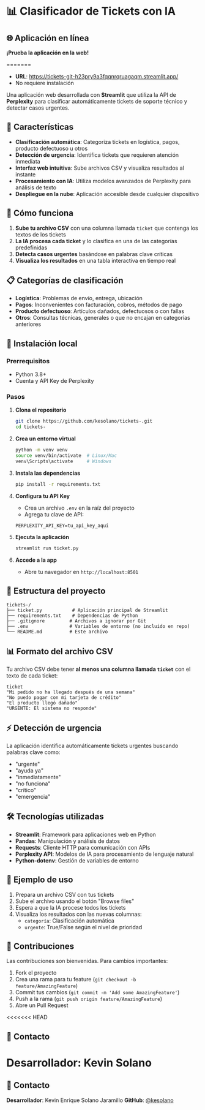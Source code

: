 # 📊 Clasificador de Tickets con IA

## 🌐 Aplicación en línea

**¡Prueba la aplicación en la web!**

=======
- **URL**: https://tickets-git-h23pry9a3fqqnrqruagaqm.streamlit.app/
- No requiere instalación

Una aplicación web desarrollada con **Streamlit** que utiliza la API de **Perplexity** para clasificar automáticamente tickets de soporte técnico y detectar casos urgentes.

## 🚀 Características

- **Clasificación automática**: Categoriza tickets en logística, pagos, producto defectuoso u otros
- **Detección de urgencia**: Identifica tickets que requieren atención inmediata
- **Interfaz web intuitiva**: Sube archivos CSV y visualiza resultados al instante
- **Procesamiento con IA**: Utiliza modelos avanzados de Perplexity para análisis de texto
- **Despliegue en la nube**: Aplicación accesible desde cualquier dispositivo

## 🎯 Cómo funciona

1. **Sube tu archivo CSV** con una columna llamada `ticket` que contenga los textos de los tickets
2. **La IA procesa cada ticket** y lo clasifica en una de las categorías predefinidas
3. **Detecta casos urgentes** basándose en palabras clave críticas
4. **Visualiza los resultados** en una tabla interactiva en tiempo real

## 📋 Categorías de clasificación

- **Logística**: Problemas de envío, entrega, ubicación
- **Pagos**: Inconvenientes con facturación, cobros, métodos de pago
- **Producto defectuoso**: Artículos dañados, defectuosos o con fallas
- **Otros**: Consultas técnicas, generales o que no encajan en categorías anteriores

## 🔧 Instalación local

### Prerrequisitos
- Python 3.8+
- Cuenta y API Key de Perplexity

### Pasos
1. **Clona el repositorio**
   ```bash
   git clone https://github.com/kesolano/tickets-.git
   cd tickets-
   ```

2. **Crea un entorno virtual**
   ```bash
   python -m venv venv
   source venv/bin/activate  # Linux/Mac
   venv\Scripts\activate     # Windows
   ```

3. **Instala las dependencias**
   ```bash
   pip install -r requirements.txt
   ```

4. **Configura tu API Key**
   - Crea un archivo `.env` en la raíz del proyecto
   - Agrega tu clave de API:
   ```
   PERPLEXITY_API_KEY=tu_api_key_aqui
   ```

5. **Ejecuta la aplicación**
   ```bash
   streamlit run ticket.py
   ```

6. **Accede a la app**
   - Abre tu navegador en `http://localhost:8501`

## 📁 Estructura del proyecto

```
tickets-/
├── ticket.py           # Aplicación principal de Streamlit
├── requirements.txt    # Dependencias de Python
├── .gitignore         # Archivos a ignorar por Git
├── .env               # Variables de entorno (no incluido en repo)
└── README.md          # Este archivo
```

## 📊 Formato del archivo CSV

Tu archivo CSV debe tener **al menos una columna llamada `ticket`** con el texto de cada ticket:

```csv
ticket
"Mi pedido no ha llegado después de una semana"
"No puedo pagar con mi tarjeta de crédito"
"El producto llegó dañado"
"URGENTE: El sistema no responde"
```

## ⚡ Detección de urgencia

La aplicación identifica automáticamente tickets urgentes buscando palabras clave como:
- "urgente"
- "ayuda ya"
- "inmediatamente"
- "no funciona"
- "crítico"
- "emergencia"

## 🛠️ Tecnologías utilizadas

- **Streamlit**: Framework para aplicaciones web en Python
- **Pandas**: Manipulación y análisis de datos
- **Requests**: Cliente HTTP para comunicación con APIs
- **Perplexity API**: Modelos de IA para procesamiento de lenguaje natural
- **Python-dotenv**: Gestión de variables de entorno

## 📝 Ejemplo de uso

1. Prepara un archivo CSV con tus tickets
2. Sube el archivo usando el botón "Browse files"
3. Espera a que la IA procese todos los tickets
4. Visualiza los resultados con las nuevas columnas:
   - `categoría`: Clasificación automática
   - `urgente`: True/False según el nivel de prioridad

## 🤝 Contribuciones

Las contribuciones son bienvenidas. Para cambios importantes:

1. Fork el proyecto
2. Crea una rama para tu feature (`git checkout -b feature/AmazingFeature`)
3. Commit tus cambios (`git commit -m 'Add some AmazingFeature'`)
4. Push a la rama (`git push origin feature/AmazingFeature`)
5. Abre un Pull Request

<<<<<<< HEAD
## 📧 Contacto

**Desarrollador**: Kevin Solano 
=======

## 📧 Contacto

**Desarrollador**: Kevin Enrique Solano Jaramillo 
**GitHub**: [@kesolano](https://github.com/kesolano)
